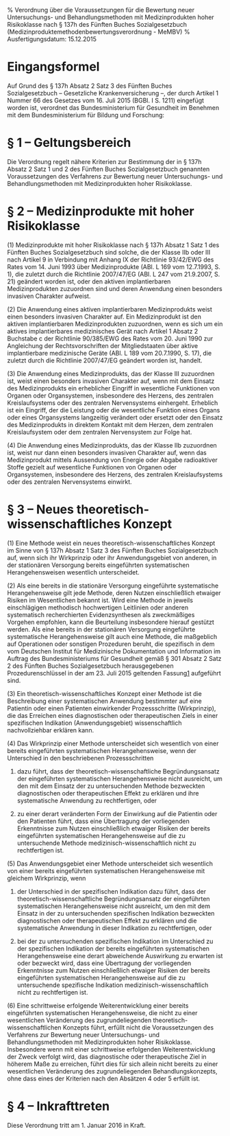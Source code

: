 % Verordnung über die Voraussetzungen für die Bewertung neuer Untersuchungs- und Behandlungsmethoden mit Medizinprodukten hoher Risikoklasse nach § 137h des Fünften Buches Sozialgesetzbuch  (Medizinproduktemethodenbewertungsverordnung - MeMBV)
% Ausfertigungsdatum: 15.12.2015
 
# Eingangsformel

Auf Grund des § 137h Absatz 2 Satz 3 des Fünften Buches Sozialgesetzbuch – Gesetzliche Krankenversicherung –, der durch Artikel 1 Nummer 66 des Gesetzes vom 16. Juli 2015 (BGBl. I S. 1211) eingefügt worden ist, verordnet das Bundesministerium für Gesundheit im Benehmen mit dem Bundesministerium für Bildung und Forschung:

# § 1 – Geltungsbereich

Die Verordnung regelt nähere Kriterien zur Bestimmung der in § 137h Absatz 2 Satz 1 und 2 des Fünften Buches Sozialgesetzbuch genannten Voraussetzungen des Verfahrens zur Bewertung neuer Untersuchungs- und Behandlungsmethoden mit Medizinprodukten hoher Risikoklasse.

# § 2 – Medizinprodukte mit hoher Risikoklasse

(1) Medizinprodukte mit hoher Risikoklasse nach § 137h Absatz 1 Satz 1 des Fünften Buches Sozialgesetzbuch sind solche, die der Klasse IIb oder III nach Artikel 9 in Verbindung mit Anhang IX der Richtlinie 93/42/EWG des Rates vom 14. Juni 1993 über Medizinprodukte (ABl. L 169 vom 12.7.1993, S. 1), die zuletzt durch die Richtlinie 2007/47/EG (ABl. L 247 vom 21.9.2007, S. 21) geändert worden ist, oder den aktiven implantierbaren Medizinprodukten zuzuordnen sind und deren Anwendung einen besonders invasiven Charakter aufweist.

(2) Die Anwendung eines aktiven implantierbaren Medizinprodukts weist einen besonders invasiven Charakter auf. Ein Medizinprodukt ist den aktiven implantierbaren Medizinprodukten zuzuordnen, wenn es sich um ein aktives implantierbares medizinisches Gerät nach Artikel 1 Absatz 2 Buchstabe c der Richtlinie 90/385/EWG des Rates vom 20. Juni 1990 zur Angleichung der Rechtsvorschriften der Mitgliedstaaten über aktive implantierbare medizinische Geräte (ABl. L 189 vom 20.7.1990, S. 17), die zuletzt durch die Richtlinie 2007/47/EG geändert worden ist, handelt.

(3) Die Anwendung eines Medizinprodukts, das der Klasse III zuzuordnen ist, weist einen besonders invasiven Charakter auf, wenn mit dem Einsatz des Medizinprodukts ein erheblicher Eingriff in wesentliche Funktionen von Organen oder Organsystemen, insbesondere des Herzens, des zentralen Kreislaufsystems oder des zentralen Nervensystems einhergeht. Erheblich ist ein Eingriff, der die Leistung oder die wesentliche Funktion eines Organs oder eines Organsystems langzeitig verändert oder ersetzt oder den Einsatz des Medizinprodukts in direktem Kontakt mit dem Herzen, dem zentralen Kreislaufsystem oder dem zentralen Nervensystem zur Folge hat.

(4) Die Anwendung eines Medizinprodukts, das der Klasse IIb zuzuordnen ist, weist nur dann einen besonders invasiven Charakter auf, wenn das Medizinprodukt mittels Aussendung von Energie oder Abgabe radioaktiver Stoffe gezielt auf wesentliche Funktionen von Organen oder Organsystemen, insbesondere des Herzens, des zentralen Kreislaufsystems oder des zentralen Nervensystems einwirkt.

# § 3 – Neues theoretisch-wissenschaftliches Konzept

(1) Eine Methode weist ein neues theoretisch-wissenschaftliches Konzept im Sinne von § 137h Absatz 1 Satz 3 des Fünften Buches Sozialgesetzbuch auf, wenn sich ihr Wirkprinzip oder ihr Anwendungsgebiet von anderen, in der stationären Versorgung bereits eingeführten systematischen Herangehensweisen wesentlich unterscheidet.

(2) Als eine bereits in die stationäre Versorgung eingeführte systematische Herangehensweise gilt jede Methode, deren Nutzen einschließlich etwaiger Risiken im Wesentlichen bekannt ist. Wird eine Methode in jeweils einschlägigen methodisch hochwertigen Leitlinien oder anderen systematisch recherchierten Evidenzsynthesen als zweckmäßiges Vorgehen empfohlen, kann die Beurteilung insbesondere hierauf gestützt werden. Als eine bereits in der stationären Versorgung eingeführte systematische Herangehensweise gilt auch eine Methode, die maßgeblich auf Operationen oder sonstigen Prozeduren beruht, die spezifisch in dem vom Deutschen Institut für Medizinische Dokumentation und Information im Auftrag des Bundesministeriums für Gesundheit gemäß § 301 Absatz 2 Satz 2 des Fünften Buches Sozialgesetzbuch herausgegebenen Prozedurenschlüssel in der am 23. Juli 2015 geltenden Fassung<span id="FnR.F792336_01"></span><a href="#F792336_01" class="FnR">1</a></sup> aufgeführt sind.

(3) Ein theoretisch-wissenschaftliches Konzept einer Methode ist die Beschreibung einer systematischen Anwendung bestimmter auf eine Patientin oder einen Patienten einwirkender Prozessschritte (Wirkprinzip), die das Erreichen eines diagnostischen oder therapeutischen Ziels in einer spezifischen Indikation (Anwendungsgebiet) wissenschaftlich nachvollziehbar erklären kann.

(4) Das Wirkprinzip einer Methode unterscheidet sich wesentlich von einer bereits eingeführten systematischen Herangehensweise, wenn der Unterschied in den beschriebenen Prozessschritten

1. dazu führt, dass der theoretisch-wissenschaftliche Begründungsansatz der eingeführten systematischen Herangehensweise nicht ausreicht, um den mit dem Einsatz der zu untersuchenden Methode bezweckten diagnostischen oder therapeutischen Effekt zu erklären und ihre systematische Anwendung zu rechtfertigen, oder

2. zu einer derart veränderten Form der Einwirkung auf die Patientin oder den Patienten führt, dass eine Übertragung der vorliegenden Erkenntnisse zum Nutzen einschließlich etwaiger Risiken der bereits eingeführten systematischen Herangehensweise auf die zu untersuchende Methode medizinisch-wissenschaftlich nicht zu rechtfertigen ist.

(5) Das Anwendungsgebiet einer Methode unterscheidet sich wesentlich von einer bereits eingeführten systematischen Herangehensweise mit gleichem Wirkprinzip, wenn

1. der Unterschied in der spezifischen Indikation dazu führt, dass der theoretisch-wissenschaftliche Begründungsansatz der eingeführten systematischen Herangehensweise nicht ausreicht, um den mit dem Einsatz in der zu untersuchenden spezifischen Indikation bezweckten diagnostischen oder therapeutischen Effekt zu erklären und die systematische Anwendung in dieser Indikation zu rechtfertigen, oder

2. bei der zu untersuchenden spezifischen Indikation im Unterschied zu der spezifischen Indikation der bereits eingeführten systematischen Herangehensweise eine derart abweichende Auswirkung zu erwarten ist oder bezweckt wird, dass eine Übertragung der vorliegenden Erkenntnisse zum Nutzen einschließlich etwaiger Risiken der bereits eingeführten systematischen Herangehensweise auf die zu untersuchende spezifische Indikation medizinisch-wissenschaftlich nicht zu rechtfertigen ist.

(6) Eine schrittweise erfolgende Weiterentwicklung einer bereits eingeführten systematischen Herangehensweise, die nicht zu einer wesentlichen Veränderung des zugrundeliegenden theoretisch-wissenschaftlichen Konzepts führt, erfüllt nicht die Voraussetzungen des Verfahrens zur Bewertung neuer Untersuchungs- und Behandlungsmethoden mit Medizinprodukten hoher Risikoklasse. Insbesondere wenn mit einer schrittweise erfolgenden Weiterentwicklung der Zweck verfolgt wird, das diagnostische oder therapeutische Ziel in höherem Maße zu erreichen, führt dies für sich allein nicht bereits zu einer wesentlichen Veränderung des zugrundeliegenden Behandlungskonzepts, ohne dass eines der Kriterien nach den Absätzen 4 oder 5 erfüllt ist.

# § 4 – Inkrafttreten

Diese Verordnung tritt am 1. Januar 2016 in Kraft.
